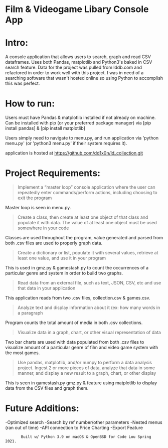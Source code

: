 # Film & Videogame Libary Console App

# Intro:

A console application that allows users to search, graph and read CSV dataframes. Uses both Pandas, matplotlib and Python3's baked in CSV search feature. Data for the project was pulled from lddb.com and refactored in order to work well with this project. I was in need of a searching software that wasn't hosted online so using Python to accomplish this was perfect. 

# How to run:

Users must have Pandas & matplotlib installed if not already on machine. Can be installed with pip (or your preferred package manager) via [pip install pandas] & [pip install matplotlib]

Users simply need to navigate to menu.py, and run application via 'python menu.py' (or 'python3 menu.py' if their system requires it).

application is hosted at  https://github.com/dd1x0n/ld_collection.git

# Project Requirements:

> Implement a “master loop” console application where the user can repeatedly enter commands/perform actions, including choosing to exit the program 

   Master loop is seen in menu.py.

> Create a class, then create at least one object of that class and populate it with data. The value of at least one object must be used somewhere in your code 

   Classes are used throughout the program, value generated and parsed from both .csv files are used to properly graph data. 

> Create a dictionary or list, populate it with several values, retrieve at least one value, and use it in your program 

   This is used in gmz.py & gamestash.py to count the occurrences of a particular genre and system in order to build two graphs. 

> Read data from an external file, such as text, JSON, CSV, etc and use that data in your application 

   This application reads from two .csv files, collection.csv & games.csv. 

> Analyze text and display information about it (ex: how many words in a paragraph 
    
   Program counts the total amount of media in both .csv collections. 

> Visualize data in a graph, chart, or other visual representation of data 

   Two bar charts are used with data populated from both .csv files to visualize amount of a particular genre of film and video game system with the most games. 

> Use pandas, matplotlib, and/or numpy to perform a data analysis project. Ingest 2 or more pieces of data, analyze that data in some manner, and display a new result to a graph, chart, or other display 

   This is seen in gamestash.py gmz.py &  feature using matplotlib to display data from the CSV files and graph them. 


# Future Additions:

-Optimized search
-Search by ref number/other parameters 
-Nested menus (ran out of time)
-API connection to Price Charting
-Export Feature 

           Built w/ Python 3.9 on macOS & OpenBSD for Code Lou Spring 2021.
